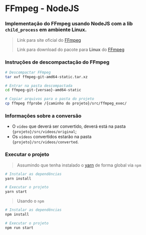# FFmpeg - NodeJS

### Implementação do FFmpeg usando NodeJS com a lib `child_process` em ambiente **Linux**.

> Link para site oficial do [FFmpeg](https://www.ffmpeg.org/)
>
> Link para download do pacote para **Linux** do [FFmpeg](https://johnvansickle.com/ffmpeg/)

### Instruções de descompactação do FFmpeg

```sh
# Descompactar FFmpeg
tar xvf ffmpeg-git-amd64-static.tar.xz

# Entrar na pasta descompactada
cd ffmpeg-git-{versao}-amd64-static

# Copiar arquivos para o pasta do projeto
cp ffmpeg ffprobe /{caminho do projeto}/src/ffmpeg_exec/
```

### Informações sobre a conversão

- O `vídeo` que deverá ser convertido, deverá está na pasta `{projeto}/src/videos/original`;
- Os `vídeos` convertidos estarão na pasta `{projeto}/src/videos/converted`.

### Executar o projeto

> Assumindo que tenha instalado o [yarn](https://yarnpkg.com/pt-BR/) de forma global via `npm`

```sh
# Instalar as dependências
yarn install

# Executar o projeto
yarn start
```

> Usando o `npm`

```sh
# Instalar as dependências
npm install

# Executar o projeto
npm run start
```
